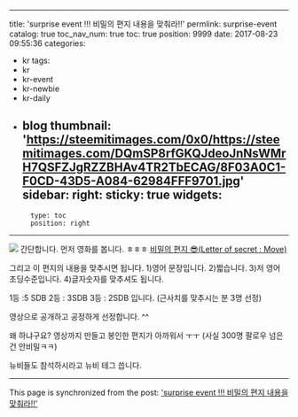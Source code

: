 
---
title: 'surprise event !!! 비밀의 편지 내용을 맞춰라!!'
permlink: surprise-event
catalog: true
toc_nav_num: true
toc: true
position: 9999
date: 2017-08-23 09:55:36
categories:
- kr
tags:
- kr
- kr-event
- kr-newbie
- kr-daily
- blog
thumbnail: 'https://steemitimages.com/0x0/https://steemitimages.com/DQmSP8rfGKQJdeoJnNsWMrH7QSFZJgRZZBHAv4TR2TbECAG/8F03A0C1-F0CD-43D5-A084-62984FFF9701.jpg'
sidebar:
    right:
        sticky: true
widgets:
    -
        type: toc
        position: right
---


![](https://steemitimages.com/0x0/https://steemitimages.com/DQmSP8rfGKQJdeoJnNsWMrH7QSFZJgRZZBHAv4TR2TbECAG/8F03A0C1-F0CD-43D5-A084-62984FFF9701.jpg)
간단합니다. 
먼저 영화를 봅니다. ㅎㅎㅎ
[비밀의 편지 😎(Letter of secret : Move)](https://steemit.com/kr/@kingbit/letter-of-secret-move) 

그리고 이 편지의 내용을 맞추시면 됩니다. 
1)영어 문장입니다. 2)짧습니다. 3)저 영어 초딩수준입니다.
4)글자숫자를 맞추셔도 됩니다. 

1등 :5 SDB 2등 : 3SDB 3등 : 2SDB 입니다. (근사치를 맞추시는 분 3명 선정)

영상으로 공개하고 공정하게 선정합니다. ^^ 

왜 하냐구요? 영상까지 만들고 봉인한 편지가 아까워서 ㅜㅜ 
(사실 300명 팔로우 넘은건 안비밀ㅋㅋ) 

뉴비들도 참석하시라고 뉴비 테그 씁니다.

- - -

This page is synchronized from the post: ['surprise event !!! 비밀의 편지 내용을 맞춰라!!'](https://steemit.com/@kingbit/surprise-event)
